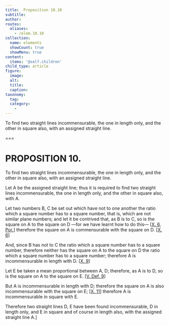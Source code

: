 ```yaml
---
title:  Proposition 10.10
subtitle: 
author:
routes:
  aliases:
    - /elem.10.10
collection:
  name: elements
  showCount: true
  showMenu: true
content:
  items: '@self.children'
child_type: article
figure:
  image:
  alt:
  title:
  caption:
taxonomy:
  tag:
  category:
    - 
---
```


<p><hi rend="ital">To find two straight lines incommensurable, the one in length only, and the other in square also, with an assigned straight line</hi>. </p>

===

<h1>PROPOSITION 10.</h1>
<p><span class="ital">To find two straight lines incommensurable, the one in length only, and the other in square also, with an assigned straight line</span>. </p>

<p>Let <span class="ital">A</span> be the assigned straight line; thus it is required to find two straight lines incommensurable, the one in length only, and the other in square also, with <span class="ital">A</span>. </p>

<p>Let two numbers <span class="ital">B</span>, <span class="ital">C</span> be set out which have not to one <pb n="32"/>another the ratio which a square number has to a square number, that is, which are not similar plane numbers; and let it be contrived that, <span class="center">as <span class="ital">B</span> is to <span class="ital">C</span>, so is the square on <span class="ital">A</span> to the square on <span class="ital">D</span></span>
        —for we have learnt how to do this— [<a href="/elem.10.6.p.1">X. 6, Por.</a>] therefore the square on <span class="ital">A</span> is commensurable with the square on <span class="ital">D</span>. [<a href="/elem.10.6">X. 6</a>] </p>

<p>And, since <span class="ital">B</span> has not to <span class="ital">C</span> the ratio which a square number has to a square number, therefore neither has the square on <span class="ital">A</span> to the square on <span class="ital">D</span> the ratio which a square number has to a square number; therefore <span class="ital">A</span> is incommensurable in length with <span class="ital">D</span>. [<a href="/elem.10.9">X. 9</a>] </p>

<p>Let <span class="ital">E</span> be taken a mean proportional between <span class="ital">A</span>, <span class="ital">D</span>; therefore, as <span class="ital">A</span> is to <span class="ital">D</span>, so is the square on <span class="ital">A</span> to the square on <span class="ital">E</span>. [<a href="/elem.5.def.9">V. Def. 9</a>] </p>

<p>But <span class="ital">A</span> is incommensurable in length with <span class="ital">D</span>; therefore the square on <span class="ital">A</span> is also incommensurable with the square on <span class="ital">E</span>; [<a href="/elem.10.11">X. 11</a>] therefore <span class="ital">A</span> is incommensurable in square with <span class="ital">E</span>. </p>

<p>Therefore two straight lines <span class="ital">D</span>, <span class="ital">E</span> have been found incommensurable, <span class="ital">D</span> in length only, and <span class="ital">E</span> in square and of course in length also, with the assigned straight line <span class="ital">A</span>.]</p>
